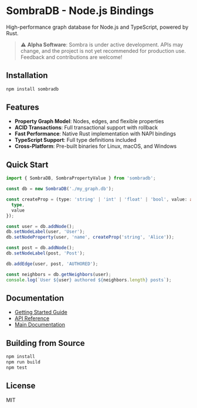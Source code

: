 # SombraDB - Node.js Bindings

High-performance graph database for Node.js and TypeScript, powered by Rust.

> ⚠️ **Alpha Software**: Sombra is under active development. APIs may change, and the project is not yet recommended for production use. Feedback and contributions are welcome!

## Installation

```bash
npm install sombradb
```

## Features

- **Property Graph Model**: Nodes, edges, and flexible properties
- **ACID Transactions**: Full transactional support with rollback
- **Fast Performance**: Native Rust implementation with NAPI bindings
- **TypeScript Support**: Full type definitions included
- **Cross-Platform**: Pre-built binaries for Linux, macOS, and Windows

## Quick Start

```typescript
import { SombraDB, SombraPropertyValue } from 'sombradb';

const db = new SombraDB('./my_graph.db');

const createProp = (type: 'string' | 'int' | 'float' | 'bool', value: any): SombraPropertyValue => ({
  type,
  value
});

const user = db.addNode();
db.setNodeLabel(user, 'User');
db.setNodeProperty(user, 'name', createProp('string', 'Alice'));

const post = db.addNode();
db.setNodeLabel(post, 'Post');

db.addEdge(user, post, 'AUTHORED');

const neighbors = db.getNeighbors(user);
console.log(`User ${user} authored ${neighbors.length} posts`);
```

## Documentation

- [Getting Started Guide](https://github.com/maskdotdev/sombra/blob/main/docs/nodejs-guide.md)
- [API Reference](https://github.com/maskdotdev/sombra/blob/main/sombra.d.ts)
- [Main Documentation](https://github.com/maskdotdev/sombra)

## Building from Source

```bash
npm install
npm run build
npm test
```

## License

MIT
